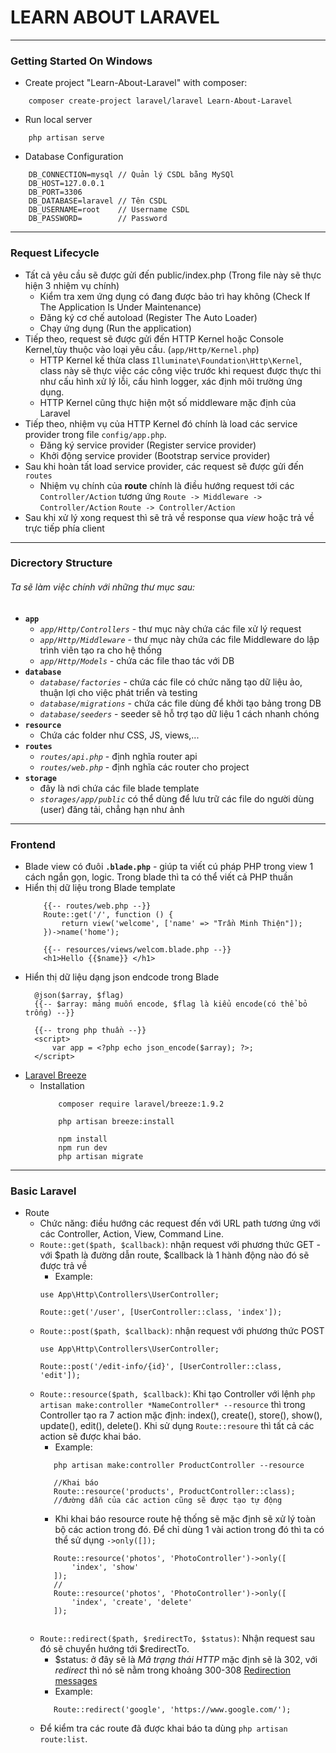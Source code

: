 # LEARN ABOUT LARAVEL
___
### Getting Started On Windows
- Create project "Learn-About-Laravel" with composer:
```
    composer create-project laravel/laravel Learn-About-Laravel
```
- Run local server
```
    php artisan serve
```

- Database Configuration
```
    DB_CONNECTION=mysql // Quản lý CSDL bằng MySQl
    DB_HOST=127.0.0.1
    DB_PORT=3306
    DB_DATABASE=laravel // Tên CSDL
    DB_USERNAME=root    // Username CSDL
    DB_PASSWORD=        // Password
```
***
### Request Lifecycle
- Tất cả yêu cầu sẽ được gửi đến public/index.php (Trong file này sẽ thực hiện 3 nhiệm vụ chính)
  - Kiểm tra xem ứng dụng có đang được bảo trì hay không (Check If The Application Is Under Maintenance)
  - Đăng ký cơ chế autoload (Register The Auto Loader)
  - Chạy ứng dụng (Run the application)
- Tiếp theo, request sẽ được gửi đến HTTP Kernel hoặc Console Kernel,tùy thuộc vào loại yêu cầu. (`app/Http/Kernel.php`)
  - HTTP Kernel kế thừa class `Illuminate\Foundation\Http\Kernel`, class này sẽ thực việc các công việc trước khi request được thực thi như cấu hình xử lý lỗi, cấu hình logger, xác định môi trường ứng dụng.
  - HTTP Kernel cũng thực hiện một số middleware mặc định của Laravel
- Tiếp theo, nhiệm vụ của HTTP Kernel đó chính là load các service provider trong file `config/app.php`.
  - Đăng ký service provider (Register service provider)
  - Khởi động service provider (Bootstrap service provider)
- Sau khi hoàn tất load service provider, các request sẽ được gửi đến `routes`
  - Nhiệm vụ chính của **route** chính là điều hướng request tới các `Controller/Action` tương ứng
    `Route -> Middleware -> Controller/Action` 
    `Route -> Controller/Action`
- Sau khi xử lý xong request thì sẽ trả về response qua *view* hoặc trả về trực tiếp phía client
***
### Dicrectory Structure
###### Ta sẽ làm việc chính với những thư mục sau:
- **`app`** 
  - *`app/Http/Controllers`* - thư mục này chứa các file xử lý request
  - *`app/Http/Middleware`* - thư mục này chứa các file Middleware do lập trình viên tạo ra cho hệ thống
  - *`app/Http/Models`* - chứa các file thao tác với DB
- **`database`**
  - *`database/factories`* - chứa các file có chức năng tạo dữ liệu ảo, thuận lợi cho việc phát triển và testing
  - *_`database/migrations`_* - chứa các file dùng để khởi tạo bảng trong DB
  - *_`database/seeders`_* - seeder sẽ hỗ trợ tạo dữ liệu 1 cách nhanh chóng 
- **`resource`**
  - Chứa các folder như CSS, JS, views,...
- **`routes`**
  - *`routes/api.php`* - định nghĩa router api
  - *`routes/web.php`* - định nghĩa các router cho project
- **`storage`**
  - đây là nơi chứa các file blade template
  - *`storages/app/public`* có thể dùng để lưu trữ các file do người dùng (user) đăng tải, chẳng hạn như ảnh
***
### Frontend
- Blade view có đuôi **`.blade.php`** - giúp ta viết cú pháp PHP trong view 1 cách ngắn gọn, logic. Trong blade thì ta có thể viết cả PHP thuần 
- Hiển thị dữ liệu trong Blade template
    ```laravel
        {{-- routes/web.php --}}
        Route::get('/', function () {
            return view('welcome', ['name' => "Trần Minh Thiện"]);
        })->name('home');

        {{-- resources/views/welcom.blade.php --}}
        <h1>Hello {{$name}} </h1>
    ```
- Hiển thị dữ liệu dạng json endcode trong Blade
  ```laravel
    @json($array, $flag)
    {{-- $array: mảng muốn encode, $flag là kiểu encode(có thể bỏ trống) --}}

    {{-- trong php thuần --}}
    <script>
        var app = <?php echo json_encode($array); ?>;
    </script>
  ```
- [Laravel Breeze](https://laravel.com/docs/10.x/starter-kits) 
  - Installation
    ```
        composer require laravel/breeze:1.9.2
        
        php artisan breeze:install
 
        npm install
        npm run dev
        php artisan migrate
    ```
***
### Basic Laravel
- Route
  - Chức năng: điều hướng các request đến với URL path tương ứng với các Controller, Action, View, Command Line.
  - `Route::get($path, $callback)`: nhận request với phương thức GET - với $path là đường dẫn route, $callback là 1 hành động nào đó sẽ được trả về
    - Example: 
    ```
    use App\Http\Controllers\UserController;
 
    Route::get('/user', [UserController::class, 'index']);
    ```
  - `Route::post($path, $callback)`: nhận request với phương thức POST
    ```
    use App\Http\Controllers\UserController;
 
    Route::post('/edit-info/{id}', [UserController::class, 'edit']);
    ```
  - `Route::resource($path, $callback)`: Khi tạo Controller với lệnh `php artisan make:controller *NameController* --resource` thì trong Controller tạo ra 7 action mặc định: index(), create(), store(), show(), update(), edit(), delete(). Khi sử dụng `Route::resoure` thì tất cả các action sẽ được khai báo.
    - Example:
     ```
        php artisan make:controller ProductController --resource
        
        //Khai báo 
        Route::resource('products', ProductController::class);
        //đường dẫn của các action cũng sẽ được tạo tự động
     ```
     - Khi khai báo resource route hệ thống sẽ mặc định sẽ xử lý toàn bộ các action trong đó. Để chỉ dùng 1 vài action trong đó thì ta có thể sử dụng `->only([]);`
     ```
        Route::resource('photos', 'PhotoController')->only([
            'index', 'show'
        ]);
        //
        Route::resource('photos', 'PhotoController')->only([
            'index', 'create', 'delete'
        ]);
        
     ```
   - `Route::redirect($path, $redirectTo, $status)`: Nhận request sau đó sẽ chuyển hướng tới $redirectTo.
     - $status: ở đây sẽ là *Mã trạng thái HTTP* mặc định sẽ là 302, với *redirect* thì nó sẽ nằm trong khoảng 300-308 [Redirection messages](https://developer.mozilla.org/en-US/docs/Web/HTTP/Status#redirection_messages)
     - Example:
     ```
        Route::redirect('google', 'https://www.google.com/');
     ```
   - Để kiểm tra các route đã được khai báo ta dùng `php artisan route:list`.
   
